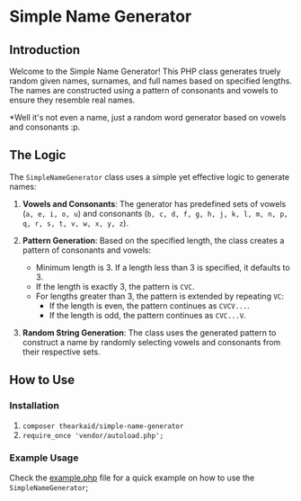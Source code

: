# Simple Name Generator

## Introduction

Welcome to the Simple Name Generator! This PHP class generates truely random given names, surnames, and full names based on specified lengths. The names are constructed using a pattern of consonants and vowels to ensure they resemble real names.

*Well it's not even a name, just a random word generator based on vowels and consonants :p.

## The Logic

The `SimpleNameGenerator` class uses a simple yet effective logic to generate names:

1. **Vowels and Consonants**: The generator has predefined sets of vowels (`a, e, i, o, u`) and consonants (`b, c, d, f, g, h, j, k, l, m, n, p, q, r, s, t, v, w, x, y, z`).

2. **Pattern Generation**: Based on the specified length, the class creates a pattern of consonants and vowels:
   - Minimum length is 3. If a length less than 3 is specified, it defaults to 3.
   - If the length is exactly 3, the pattern is `CVC`.
   - For lengths greater than 3, the pattern is extended by repeating `VC`:
     - If the length is even, the pattern continues as `CVCV...`.
     - If the length is odd, the pattern continues as `CVC...V`.

3. **Random String Generation**: The class uses the generated pattern to construct a name by randomly selecting vowels and consonants from their respective sets.

## How to Use

### Installation

1. `composer thearkaid/simple-name-generator`
2. `require_once 'vendor/autoload.php';`

### Example Usage

Check the [example.php](example.php) file for a quick example on how to use the `SimpleNameGenerator`;